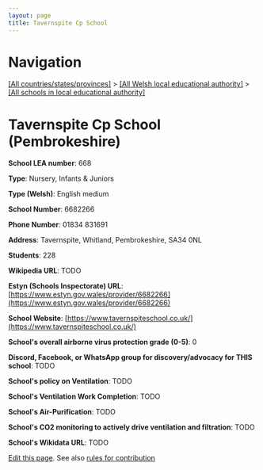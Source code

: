 ```yaml
---
layout: page
title: Tavernspite Cp School
---
```

# Navigation

[[All countries/states/provinces]](../../..) > [[All Welsh local educational authority]](../..) > [[All schools in local educational authority]](..)

# Tavernspite Cp School (Pembrokeshire)

**School LEA number**: 668

**Type**: Nursery, Infants & Juniors

**Type (Welsh)**: English medium

**School Number**: 6682266

**Phone Number**: 01834 831691

**Address**: Tavernspite, Whitland, Pembrokeshire, SA34 0NL

**Students**: 228

**Wikipedia URL**: TODO

**Estyn (Schools Inspectorate) URL**: [https://www.estyn.gov.wales/provider/6682266](https://www.estyn.gov.wales/provider/6682266)

**School Website**: [https://www.tavernspiteschool.co.uk/](https://www.tavernspiteschool.co.uk/)

**School's overall airborne virus protection grade (0-5)**: 0

**Discord, Facebook, or WhatsApp group for discovery/advocacy for THIS school**: TODO

**School's policy on Ventilation**: TODO

**School's Ventilation Work Completion**: TODO

**School's Air-Purification**: TODO

**School's CO2 monitoring to actively drive ventilation and filtration**: TODO

**School's Wikidata URL**: TODO




[Edit this page](https://github.com/ventilate-schools/Wales/edit/prif/./Pembrokeshire/Tavernspite_Cp_School.md). See also [rules for contribution](../../../contribution-rules/)